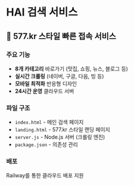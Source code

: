 # HAI 검색 서비스

## 🚀 577.kr 스타일 빠른 접속 서비스

### 주요 기능
- **8개 카테고리** 바로가기 (맛집, 쇼핑, 뉴스, 블로그 등)
- **실시간 크롤링** (네이버, 구글, 다음, 빙 등)
- **모바일 최적화** 반응형 디자인
- **24시간 운영** 클라우드 서버

### 파일 구조
- `index.html` - 메인 검색 페이지
- `landing.html` - 577.kr 스타일 랜딩 페이지
- `server.js` - Node.js 서버 (크롤링 엔진)
- `package.json` - 의존성 관리

### 배포
Railway를 통한 클라우드 배포 지원